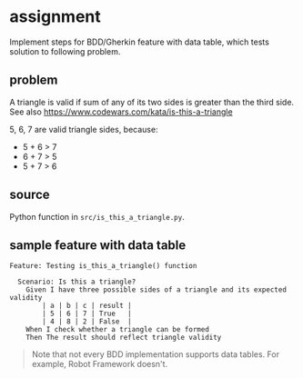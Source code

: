 # assignment

Implement steps for BDD/Gherkin feature with data table, which tests solution to following problem.

## problem

A triangle is valid if sum of any of its two sides is greater than the third side. See also https://www.codewars.com/kata/is-this-a-triangle

5, 6, 7 are valid triangle sides, because:

* 5 + 6 > 7
* 6 + 7 > 5
* 5 + 7 > 6

## source

Python function in `src/is_this_a_triangle.py`.

## sample feature with data table

```gherkin
Feature: Testing is_this_a_triangle() function

  Scenario: Is this a triangle?
    Given I have three possible sides of a triangle and its expected validity
        | a | b | c | result |
        | 5 | 6 | 7 | True   |
        | 4 | 8 | 2 | False  |
    When I check whether a triangle can be formed
    Then The result should reflect triangle validity
```

> Note that not every BDD implementation supports data tables. For example, Robot Framework doesn't.
